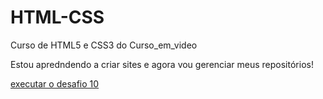 # HTML-CSS
 Curso de HTML5 e CSS3 do Curso_em_video

Estou apredndendo a criar sites e agora vou gerenciar meus repositórios!

<a href="https://etivaldosouza.github.io/HTML-CSS/EXERCICIOS/desafios/desafio010_projeto_do_zero/android.html">executar o desafio 10</a>
